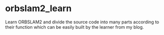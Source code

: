 # orbslam2_learn
Learn ORBSLAM2 and divide the source code into many parts according to their function which can be easily built by the learner from my blog.
